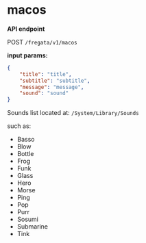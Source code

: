 # macos

**API endpoint**

POST `/fregata/v1/macos`

**input params:**

```json
{
    "title": "title",
    "subtitle": "subtitle",
    "message": "message",
    "sound": "sound"
}
```

Sounds list located at: `/System/Library/Sounds`

such as:

- Basso
- Blow
- Bottle
- Frog
- Funk
- Glass
- Hero
- Morse
- Ping
- Pop
- Purr
- Sosumi
- Submarine
- Tink
